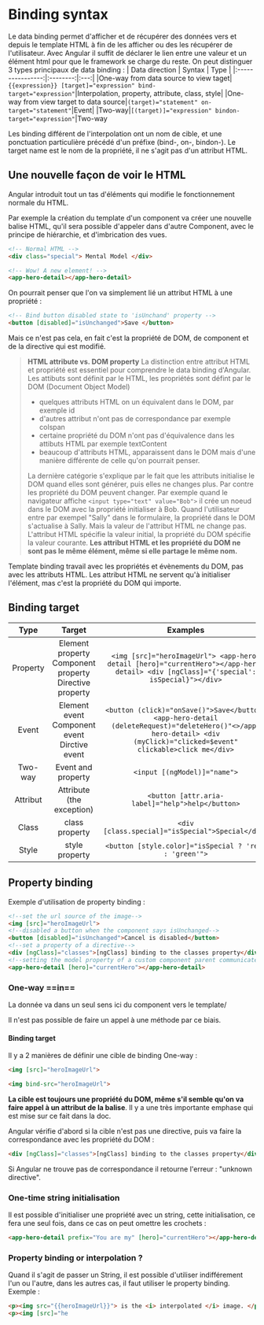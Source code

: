 
# Binding syntax
Le data binding permet d'afficher et de récupérer des données vers et depuis le template HTML à fin de les afficher ou des les récupérer de l'utilisateur. Avec Angular il suffit de déclarer le lien entre une valeur et un élément html pour que le framework se charge du reste. On peut distinguer 3 types principaux de data binding :
| Data direction | Syntax | Type |
|:----------------:|:--------:|:---:|
|One-way from data source to view taget|```{{expression}} [target]="expression" bind-target="expression"```|Interpolation, property, attribute, class, style|
|One-way from view target to data source|```(target)="statement" on-target="statement"```|Event|
|Two-way|```[(target)]="expression" bindon-target="expression"```|Two-way

Les binding différent de l'interpolation ont un nom de cible, et une ponctuation particulière précédé d'un préfixe (bind-, on-, bindon-).
Le target name est le nom de la propriété, il ne s'agit pas d'un attribut HTML.

## Une nouvelle façon de voir le HTML
Angular introduit tout un tas d'éléments qui modifie le fonctionnement normale du HTML.

Par exemple la création du template d'un component va créer une nouvelle balise HTML, qu'il sera possible d'appeler dans d'autre Component, avec le principe de hiérarchie, et d'imbrication des vues.
```html
<!-- Normal HTML -->
<div class="special"> Mental Model </div>

<!-- Wow! A new element! -->
<app-hero-detail></app-hero-detail>
```

On pourrait penser que l'on va simplement lié un attribut HTML à une propriété :
```html
<!-- Bind button disabled state to 'isUnchand' property -->
<button [disabled]="isUnchanged">Save </button>
```
Mais ce n'est pas cela, en fait c'est la propriété de DOM, de component et de la directive qui est modifié.

> __HTML attribute vs. DOM property__
> La distinction entre attribut HTML et propriété est essentiel pour comprendre le data binding d'Angular.
> Les attibuts sont définit par le HTML, les propriétés sont défint par le DOM (Document Object Model)
> 
> - quelques attributs HTML on un équivalent dans le DOM, par exemple id
> - d'autres attribut n'ont pas de correspondance par exemple colspan
> - certaine propriété du DOM n'ont pas d'équivalence dans les attibuts HTML par exemple textContent
> - beaucoup d'attributs HTML, apparaissent dans le DOM mais d'une manière différente de celle qu'on pourrait penser.
> 
> La dernière catégorie s'explique par le fait que les attributs initialise le DOM quand elles sont générer, puis elles ne changes plus. Par contre les propriété du DOM peuvent changer.
> Par exemple quand le navigateur affiche ```<input type="text" value="Bob">``` il crée un noeud dans le DOM avec la propriété initialiser à Bob.
> Quand l'utilisateur entre par exempel "Sally" dans le formulaire, la propriété dans le DOM s'actualise à Sally. Mais la valeur de l'attribut HTML ne change pas.
> L'attribut HTML spécifie la valeur initial, la propriété du DOM spécifie la valeur courante.
> **Les attribut HTML et les propriété du DOM ne sont pas le même élément, même si elle partage le même nom.**

Template binding travail avec les propriétés et évènements du DOM, pas avec les attributs HTML. Les attribut HTML ne servent qu'à initialiser l'élément, mas c'est la propriété du DOM qui importe.

## Binding target
|Type|Target|Examples|
|:--:|:--:|:--:|
|Property|Element property Component property Directive property|```<img [src]="heroImageUrl"> <app-hero-detail [hero]="currentHero"></app-hero-detail> <div [ngClass]="{'special': isSpecial}"></div>```|
|Event|Element event Component event Dirctive event|```<button (click)="onSave()">Save</button> <app-hero-detail (deleteRequest)="deleteHero()"<>/app-hero-detail> <div (myClick)="clicked=$event" clickable>click me</div>```|
|Two-way|Event and property|```<input [(ngModel)]="name">```|
|Attribut| Attribute (the exception)|```<button [attr.aria-label]="help">help</button>```|
|Class| class property|```<div [class.special]="isSpecial">Special</div>```|
|Style| style property|```<button [style.color]="isSpecial ? 'red' : 'green'">```

## Property binding

Exemple d'utilisation de property binding :
```html
<!--set the url source of the image-->
<img [src]="heroImageUrl">
<!--disabled a button when the component says isUnchanged-->
<button [disabled]="isUnchanged">Cancel is disabled</button>
<!--set a property of a directive-->
<div [ngClass]="classes">[ngClass] binding to the classes property</div>
<!--setting the model property of a custom component parent communicate to child-->
<app-hero-detail [hero]="currentHero"></app-hero-detail>
```
### One-way ==in==
La donnée va dans un seul sens ici du component vers le template/

Il n'est pas possible de faire un appel à une méthode par ce biais.

#### Binding target
Il y a 2 manières de définir une cible de binding One-way :
```html
<img [src]="heroImageUrl">

<img bind-src="heroImageUrl">
```
**La cible est toujours une propriété du DOM, même s'il semble qu'on va faire appel à un attribut de la balise**. Il y a une très importante emphase qui est mise sur ce fait dans la doc.

Angular vérifie d'abord si la cible n'est pas une directive, puis va faire la correspondance avec les propriété du DOM :
```html
<div [ngClass]="classes">[ngClass] binding to the classes property</div>
```
Si Angular ne trouve pas de correspondance il retourne l'erreur : "unknown directive".

### One-time string initialisation

Il est possible d'initialiser une propriété avec un string, cette initialisation, ce fera une seul fois, dans ce cas on peut omettre les crochets :
```html
<app-hero-detail prefix="You are my" [hero]="currentHero"></app-hero-detail>
```
### Property binding or interpolation ?
Quand il s'agit de passer un String, il est possible d'utiliser indifférement l'un ou l'autre, dans les autres cas, il faut utiliser le property binding. Exemple :
```html
<p><img src="{{heroImageUrl}}"> is the <i> interpolated </i> image. </p>
<p><img [src]="he
```


<!--stackedit_data:
eyJoaXN0b3J5IjpbNTE5NTIxMzcsLTExMTQ2NjU4NzMsLTExOD
g3MzA0NDQsMTM5NzI2MTg4MywxOTExMTc4NzQ5LC0xMTkxNTg3
ODM5LDU5ODQ5ODA1MSwtODA4NzgzNzE3LC0yMTAwNTQ2NzFdfQ
==
-->